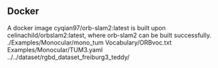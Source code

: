 ## Docker
A docker image cyqian97/orb-slam2:latest is built upon celinachild/orbslam2:latest, where orb-slam2 can be built successfully.
./Examples/Monocular/mono_tum Vocabulary/ORBvoc.txt Examples/Monocular/TUM3.yaml ../../dataset/rgbd_dataset_freiburg3_teddy/

